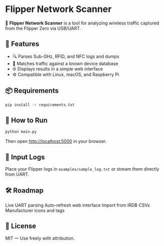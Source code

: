 # Flipper Network Scanner

👾 **Flipper Network Scanner** is a tool for analyzing wireless traffic captured from the Flipper Zero via USB/UART.

## 📡 Features
- 🔍 Parses Sub-GHz, RFID, and NFC logs and dumps
- 🧠 Matches traffic against a known device database
- 🌐 Displays results in a simple web interface
- ⚙️ Compatible with Linux, macOS, and Raspberry Pi

## 📦 Requirements

```bash
pip install -r requirements.txt
```

## 🚀 How to Run

```bash
python main.py
```

Then open [http://localhost:5000](http://localhost:5000) in your browser.

## 📂 Input Logs

Place your Flipper logs in `examples/sample_log.txt` or stream them directly from UART.

## 🛠️ Roadmap
 Live UART parsing
 Auto-refresh web interface
 Import from IRDB CSVs
Manufacturer icons and tags

## 📄 License

MIT — Use freely with attribution.

